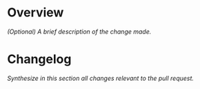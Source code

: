 # Overview
_(Optional) A brief description of the change made._

# Changelog
_Synthesize in this section all changes relevant to the pull request._
